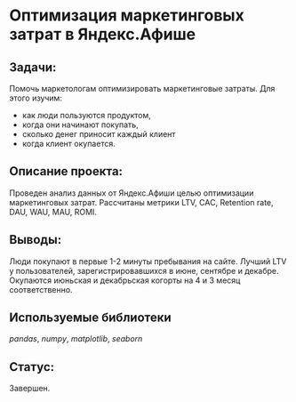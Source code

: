 # Оптимизация маркетинговых затрат в Яндекс.Афише

## Задачи:

Помочь маркетологам оптимизировать маркетинговые затраты.
Для этого изучим:
- как люди пользуются продуктом,
- когда они начинают покупать,
- сколько денег приносит каждый клиент
- когда клиент окупается.

## Описание проекта:

Проведен анализ данных от Яндекс.Афиши целью оптимизации маркетинговых затрат. Рассчитаны метрики LTV, CAC, Retention rate, DAU, WAU, MAU, ROMI.

## Выводы:

Люди покупают в первые 1-2 минуты пребывания на сайте. Лучший LTV у пользователей, зарегистрировавшихся в июне, сентябре и декабре. Окупаются июньская и декабрьская когорты на 4 и 3 месяц соответственно.

## Используемые библиотеки

*pandas*, *numpy*, *matplotlib*, *seaborn*

## Статус:

Завершен.
